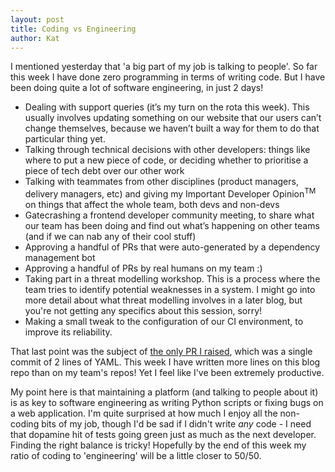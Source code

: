 ```yaml
---
layout: post
title: Coding vs Engineering
author: Kat
---
```

I mentioned yesterday that 'a big part of my job is talking to people'. So far this week I have done zero programming in terms of writing code. But I have been doing quite a lot of software engineering, in just 2 days! 

- Dealing with support queries (it’s my turn on the rota this week). This usually involves updating something on our website that our users can’t change themselves, because we haven’t built a way for them to do that particular thing yet. 
- Talking through technical decisions with other developers: things like where to put a new piece of code, or deciding whether to prioritise a piece of tech debt over our other work
- Talking with teammates from other disciplines (product managers, delivery managers, etc) and giving my Important Developer Opinion<sup>TM</sup> on things that affect the whole team, both devs and non-devs
- Gatecrashing a frontend developer community meeting, to share what our team has been doing and find out what’s happening on other teams (and if we can nab any of their cool stuff)
- Approving a handful of PRs that were auto-generated by a dependency management bot
- Approving a handful of PRs by real humans on my team :)
- Taking part in a threat modelling workshop. This is a process where the team tries to identify potential weaknesses in a system. I might go into more detail about what threat modelling involves in a later blog, but you're not getting any specifics about this session, sorry!
- Making a small tweak to the configuration of our CI environment, to improve its reliability. 

That last point was the subject of [the only PR I raised](https://github.com/alphagov/digitalmarketplace-aws/pull/614), which was a single commit of 2 lines of YAML. This week I have written more lines on this blog repo than on my team's repos! Yet I feel like I've been extremely productive.

My point here is that maintaining a platform (and talking to people about it) is as key to software engineering as writing Python scripts or fixing bugs on a web application. I'm quite surprised at how much I enjoy all the non-coding bits of my job, though I'd be sad if I didn't write *any* code - I need that dopamine hit of tests going green just as much as the next developer. Finding the right balance is tricky! Hopefully by the end of this week my ratio of coding to 'engineering' will be a little closer to 50/50.
